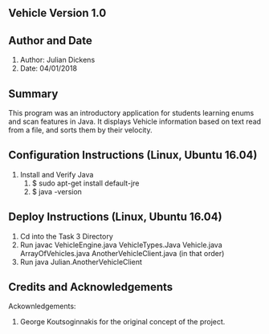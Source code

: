 Vehicle
Version 1.0
-----------------------------------------------------------------------------
Author and Date
-----------------------------------------------------------------------------
1. Author: Julian Dickens
2. Date: 04/01/2018


Summary
---------------------------------------------------------------------------------
This program was an introductory application for students learning enums and scan features in Java. It displays Vehicle information based on text read from a file, and sorts them by their velocity. 

Configuration Instructions (Linux, Ubuntu 16.04)
----------------------------------------------------------------------------------
1. Install and Verify Java
 	1. $ sudo apt-get install default-jre
 	2. $ java -version

Deploy Instructions (Linux, Ubuntu 16.04)
----------------------------------------------------------------------------------
1. Cd into the Task 3 Directory
2. Run javac VehicleEngine.java VehicleTypes.Java Vehicle.java ArrayOfVehicles.java AnotherVehicleClient.java (in that order)
3. Run java Julian.AnotherVehicleClient

Credits and Acknowledgements
----------------------------------------------------------------------------------
Ackownledgements:
1. George Koutsoginnakis for the original concept of the project.

